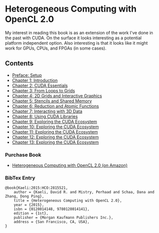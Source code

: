 # Heterogeneous Computing with OpenCL 2.0

My interest in reading this book is as an extension of the work I've done in the past with CUDA. On the surface it looks interesting as a potential platform independent option. Also interesting is that it looks like it might work for GPUs, CPUs, and FPGAs (in some cases).

## Contents

- [Preface: Setup](Chapter_00/README.md)
- [Chapter 1: Introduction](Chapter_01/README.md)
- [Chapter 2: CUDA Essentials](Chapter_02/README.md)
- [Chapter 3: From Loops to Grids](Chapter_03/README.md)
- [Chapter 4: 2D Grids and Interactive Graphics](Chapter_04/README.md)
- [Chapter 5: Stencils and Shared Memory](Chapter_05/README.md)
- [Chapter 6: Reduction and Atomic Functions](Chapter_06/README.md)
- [Chapter 7: Interacting with 3D Data](Chapter_07/README.md)
- [Chapter 8: Using CUDA Libraries](Chapter_08/README.md)
- [Chapter 9: Exploring the CUDA Ecosystem](Chapter_09/README.md)
- [Chapter 10: Exploring the CUDA Ecosystem](Chapter_09/README.md)
- [Chapter 11: Exploring the CUDA Ecosystem](Chapter_09/README.md)
- [Chapter 12: Exploring the CUDA Ecosystem](Chapter_09/README.md)
- [Chapter 13: Exploring the CUDA Ecosystem](Chapter_09/README.md)

### Purchase Book

- [Heterogeneous Computing with OpenCL 2.0 (on Amazon)](https://amzn.to/2um3Sl8)

### BibTex Entry

``` text
@book{Kaeli:2015:HCO:2815521,
    author = {Kaeli, David R. and Mistry, Perhaad and Schaa, Dana and Zhang, Dong Ping},
    title = {Heterogeneous Computing with OpenCL 2.0},
    year = {2015},
    isbn = {0128014148, 9780128014141},
    edition = {1st},
    publisher = {Morgan Kaufmann Publishers Inc.},
    address = {San Francisco, CA, USA},
}
```